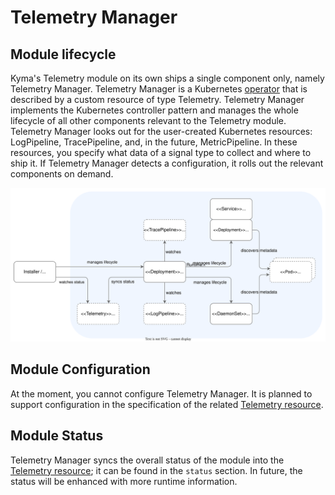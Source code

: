 # Telemetry Manager

## Module lifecycle

Kyma's Telemetry module on its own ships a single component only, namely Telemetry Manager. Telemetry Manager is a Kubernetes [operator](https://kubernetes.io/docs/concepts/extend-kubernetes/operator/) that is described by a custom resource of type Telemetry. Telemetry Manager implements the Kubernetes controller pattern and manages the whole lifecycle of all other components relevant to the Telemetry module.
Telemetry Manager looks out for the user-created Kubernetes resources: LogPipeline, TracePipeline, and, in the future, MetricPipeline. In these resources, you specify what data of a signal type to collect and where to ship it.
If Telemetry Manager detects a configuration, it rolls out the relevant components on demand.

![Manager](./assets/manager-lifecycle.drawio.svg)

## Module Configuration

At the moment, you cannot configure Telemetry Manager. It is planned to support configuration in the specification of the related [Telemetry resource](/docs/user/resources/01-telemetry.md).

## Module Status

Telemetry Manager syncs the overall status of the module into the [Telemetry resource](/docs/user/resources/01-telemetry.md); it can be found in the `status` section. In future, the status will be enhanced with more runtime information.
